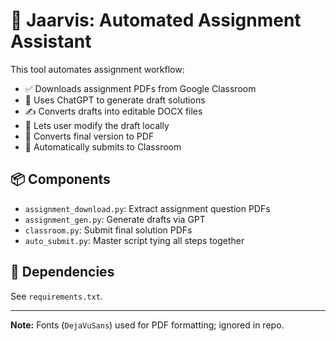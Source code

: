 # 🧠 Jaarvis: Automated Assignment Assistant

This tool automates assignment workflow:
- ✅ Downloads assignment PDFs from Google Classroom
- 🤖 Uses ChatGPT to generate draft solutions
- ✍️ Converts drafts into editable DOCX files
- 📝 Lets user modify the draft locally
- 📄 Converts final version to PDF
- 🚀 Automatically submits to Classroom

## 📦 Components

- `assignment_download.py`: Extract assignment question PDFs
- `assignment_gen.py`: Generate drafts via GPT
- `classroom.py`: Submit final solution PDFs
- `auto_submit.py`: Master script tying all steps together

## 📌 Dependencies

See `requirements.txt`.

---

**Note:** Fonts (`DejaVuSans`) used for PDF formatting; ignored in repo.

